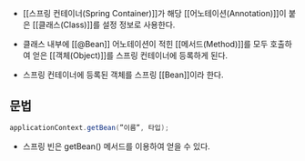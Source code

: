 - [[스프링 컨테이너(Spring Container)]]가 해당 [[어노테이션(Annotation)]]이 붙은 [[클래스(Class)]]를 설정 정보로 사용한다.
- 클래스 내부에 [[@Bean]] 어노테이션이 적힌 [[메서드(Method)]]를 모두 호출하여 얻은 [[객체(Object)]]를 스프링 컨테이너에 등록하게 된다.

- 스프링 컨테이너에 등록된 객체를 스프링 [[Bean]]이라 한다.

## 문법

```java
applicationContext.getBean(”이름”, 타입);
```

- 스프링 빈은 getBean() 메서드를 이용하여 얻을 수 있다.